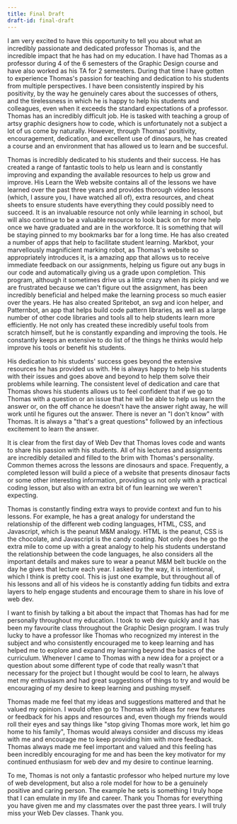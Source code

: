 ```yaml
---
title: Final Draft
draft-id: final-draft
---
```


I am very excited to have this opportunity to tell you about what an incredibly passionate and dedicated professor Thomas is, and the incredible impact that he has had on my education. I have had Thomas as a professor during 4 of the 6 semesters of the Graphic Design course and have also worked as his TA for 2 semesters. During that time I have gotten to experience Thomas's passion for teaching and dedication to his students from multiple perspectives. I have been consistently inspired by his positivity, by the way he genuinely cares about the successes of others, and the tirelessness in which he is happy to help his students and colleagues, even when it exceeds the standard expectations of a professor. Thomas has an incredibly difficult job. He is tasked with teaching a group of artsy graphic designers how to code, which is unfortunately not a subject a lot of us come by naturally. However, through Thomas' positivity, encouragement, dedication, and excellent use of dinosaurs, he has created a course and an environment that has allowed us to learn and be succesful.

Thomas is incredibly dedicated to his students and their success. He has created a range of fantastic tools to help us learn and is constantly improving and expanding the available resources to help us  grow and improve. His Learn the Web website contains all of the lessons we have learned over the past three years and provides thorough video lessons (which, I assure you, I have watched all of), extra resources, and cheat sheets to ensure students have everything they could possibly need to succeed. It is an invaluable resource not only while learning in school, but will also continue to be a valuable resource to look back on for more help once we have graduated and are in the workforce. It is something that will be staying pinned to my bookmarks bar for a long time. He has also created a number of apps that help to facilitate student learning. Markbot, your marvellously magnificient marking robot, as Thomas's website so appropriately introduces it, is a amazing app that allows us to receive immediate feedback on our assignments, helping us figure out any bugs in our code and automatically giving us a grade upon completion. This program, although it sometimes drive us a little crazy when its picky and we are frustrated because we can't figure out the assignment, has been incredibly beneficial and helped make the learning process so much easier over the years. He has also created Spritebot, an svg and icon helper, and Patternbot, an app that helps build code pattern libraries, as well as a large number of other code libraries and tools all to help students learn more efficiently. He not only has created these incredibly useful tools from scratch himself, but he is constantly expanding and improving the tools. He constantly keeps an extensive to do list of the things he thinks would help improve his tools or benefit his students.

His dedication to his students' success goes beyond the extensive resources he has provided us with. He is always happy to help his students with their issues and goes above and beyond to help them solve their problems while learning. The consistent level of dedication and care that Thomas shows his students allows us to feel confident that if we go to Thomas with a question or an issue that he will be able to help us learn the answer or, on the off chance he doesn't have the answer right away, he will work until he figures out the answer. There is never an "I don't know" with Thomas. It is always a "that's a great questions" followed by an infectious excitement to learn the answer.

It is clear from the first day of Web Dev that Thomas loves code and wants to share his passion with his students. All of his lectures and assignments are incredibly detailed and filled to the brim with Thomas's personality. Common themes across the lessons are dinosaurs and space. Frequently, a completed lesson will build a piece of a website that presents dinosaur facts or some other interesting information, providing us not only with a practical coding lesson, but also with an extra bit of fun learning we weren't expecting.

Thomas is constantly finding extra ways to provide context and fun to his lessons. For example, he has a great analogy for understand the relationship of the different web coding languages, HTML, CSS, and Javascript, which is the peanut M&M analogy. HTML is the peanut, CSS is the chocolate, and Javascript is the candy coating. Not only does he go the extra mile to come up with a great analogy to help his students understand the relationship between the code languages, he also considers all the important details and makes sure to wear a peanut M&M belt buckle on the day he gives that lecture each year. I asked by the way, it is intentional, which I think is pretty cool. This is just one example, but throughout all of his lessons and all of his videos he is constantly adding fun tidbits and extra layers to help engage students and encourage them to share in his love of web dev.

I want to finish by talking a bit about the impact that Thomas has had for me personally throughout my education. I took to web dev quickly and it has been my favourite class throughout the Graphic Design program. I was truly lucky to have a professor like Thomas who recognized my interest in the subject and who consistently encouraged me to keep learning and has helped me to explore and expand my learning beyond the basics of the curriculum. Whenever I came to Thomas with a new idea for a project or a question about some different type of code that really wasn't that necessary for the project but I thought would be cool to learn, he always met my enthusiasm and had great suggestions of things to try and would be encouraging of my desire to keep learning and pushing myself.

Thomas made me feel that my ideas and suggestions mattered and that he valued my opinion. I would often go to Thomas with ideas for new features or feedback for his apps and resources and, even though my friends would roll their eyes and say things like "stop giving Thomas more work, let him go home to his family", Thomas would always consider and discuss my ideas with me and encourage me to keep providing him with more feedback. Thomas always made me feel important and valued and this feeling has been incredibly encouraging for me and has been the key motivator for my continued enthusiasm for web dev and my desire to continue learning.

To me, Thomas is not only a fantastic professor who helped nurture my love of web development, but also a role model for how to be a genuinely positive and caring person. The example he sets is something I truly hope that I can emulate in my life and career. Thank you Thomas for everything you have given me and my classmates over the past three years. I will truly miss your Web Dev classes. Thank you.
